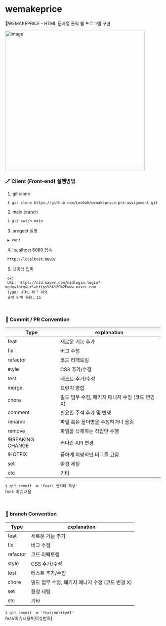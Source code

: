 # wemakeprice
📌WEMAKEPRICE - HTML 문자열 출력 웹 프로그램 구현

<img width="452" alt="image" src="https://user-images.githubusercontent.com/107545016/222901506-dd91c839-1639-4f3b-b312-938c5d0d14d9.png">


<br>

### 🪄 Client (Front-end) 실행방법

1. git clone
```
 $ git clone https://github.com/LeeGoh/wemakeprice-pre-assignment.git
```

2. main branch
```
 $ git swich main
```

3. progect 실행
```
 ▶️ run!
```

4. localhost 8080 접속
```
 http://localhost:8080/
```

5. 데이터 입력
```
 ex)
 URL: https://nid.naver.com/nidlogin.login?mode=form&url=https%3A%2F%2Fwww.naver.com
 Type: HTML 태그 제외
 출력 단위 묶음: 15
```
<br>

### 📍 Commit / PR Convention

|Type|explanation|
|---|-----|
|feat|새로운 기능 추가|
|fix|버그 수정|
|refactor|코드 리팩토링|
|style|CSS 추가/수정|
|test|테스트 추가/수정|
|merge|브런치 병합|
|chore|빌드 업무 수정, 패키지 매니저 수정 (코드 변경 X)|
|comment|필요한 주석 추가 및 변경|
|rename|파일 혹은 폴더명을 수정하거나 옮김|
|remove|파일을 삭제하는 작업만 수행|
|!BREAKING CHANGE|커다란 API 변경|
|!HOTFIX|급하게 치명적인 버그를 고침|
|set|환경 세팅|
|etc|기타|


`$ git commit -m 'feat: 엔티티 작성'` <br> 
 feat: 이슈내용


<br>

### 📍 branch Convention

|Type|explanation|
|---|-----|
|feat|새로운 기능 추가|
|fix|버그 수정|
|refactor|코드 리팩토링|
|style|CSS 추가/수정|
|test|테스트 추가/수정|
|chore|빌드 업무 수정, 패키지 매니저 수정 (코드 변경 X)|
|set|환경 세팅|
|etc|기타|


`$ git commit -m 'feat/entity#1'` <br> 
 feat/이슈내용#[이슈번호]

<br> 
